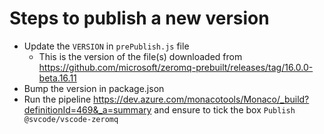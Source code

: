 # Steps to publish a new version
* Update the `VERSION` in `prePublish.js` file
    * This is the version of the file(s) downloaded from https://github.com/microsoft/zeromq-prebuilt/releases/tag/16.0.0-beta.16.11
* Bump the version in package.json
* Run the pipeline https://dev.azure.com/monacotools/Monaco/_build?definitionId=469&_a=summary and ensure to tick the box `Publish @svcode/vscode-zeromq`
